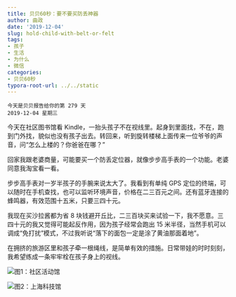 ```yaml
---
title: 贝贝60秒：要不要买防丢神器
author: 曲政
date: '2019-12-04'
slug: hold-child-with-belt-or-felt
tags:
- 孩子
- 生活
- 为什么
- 微信
categories:
- 贝贝60秒
typora-root-url: ../../static
---
```

```
今天是贝贝报告给你的第 279 天
2019-12-04 星期三
```

今天在社区图书馆看 Kindle，一抬头孩子不在视线里。起身到里面找，不在，跑到门外找，貌似也没有孩子出去。转回来，听到旋转楼梯上面传来一位爷爷的声音，问“怎么上楼的？你爸爸在哪？”

回家我跟老婆商量，可能要买一个防丢定位器，就像步步高手表的一个功能。老婆同意我淘宝看一看。

步步高手表对一岁半孩子的手腕来说太大了。我看到有单纯 GPS 定位的终端，可以随时在手机查找，也可以监听环境声音，价格在二三百元之间。还有蓝牙连接的蜂鸣器，有效范围十五米，只要三四十元。

我现在买沙拉酱都为省 8 块钱避开丘比，二三百块买来试验一下，我不愿意。三四十元的我又觉得可能起反作用，因为孩子经常会跑出 15 米半径，当然手机可以调成“免打扰”模式，不过我听说“落下的面包一定是涂了黄油那面着地”。

在拥挤的旅游区里和孩子牵一根绳线，是简单有效的措施。日常带娃的时时刻刻，我希望练成一条牢牢栓在孩子身上的视线。

![图1：社区活动馆](/images/2019-12-04-%E8%B4%9D%E8%B4%9D60%E7%A7%92%EF%BC%9A%E8%A6%81%E4%B8%8D%E8%A6%81%E4%B9%B0%E9%98%B2%E4%B8%A2%E7%A5%9E%E5%99%A8/006tNbRwly1g9t0n2kpntj317p0u0e82.jpg)

![图2：上海科技馆](/images/2019-12-04-%E8%B4%9D%E8%B4%9D60%E7%A7%92%EF%BC%9A%E8%A6%81%E4%B8%8D%E8%A6%81%E4%B9%B0%E9%98%B2%E4%B8%A2%E7%A5%9E%E5%99%A8/006tNbRwly1g9t0nwfbx9j30u0140qv9.jpg)

